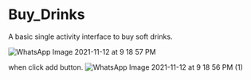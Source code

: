 # Buy_Drinks
A basic single activity interface to buy soft drinks.


![WhatsApp Image 2021-11-12 at 9 18 57 PM](https://user-images.githubusercontent.com/63278517/141667966-97c26b38-cac4-4fd1-bead-2efa5fc6be11.jpeg)

when click add button.
![WhatsApp Image 2021-11-12 at 9 18 56 PM (1)](https://user-images.githubusercontent.com/63278517/141667988-03bc897b-af84-4dd8-a332-7f6e88d2383f.jpeg)

